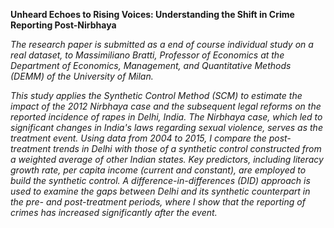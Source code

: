 **Unheard Echoes to Rising Voices: Understanding the Shift in Crime Reporting Post-Nirbhaya**

_The research paper is submitted as a end of course individual study on a real dataset, to Massimiliano Bratti,  Professor of Economics at the Department of Economics, Management, and Quantitative Methods  (DEMM) of the University of Milan._

_This study applies the Synthetic Control Method (SCM) to estimate the impact of the 2012 Nirbhaya case and the subsequent legal reforms on the reported incidence of rapes in Delhi, India. The Nirbhaya case, which led to significant changes in India's laws regarding sexual violence, serves as the treatment event. Using data from 2004 to 2015, I compare the post-treatment trends in Delhi with those of a synthetic control constructed from a weighted average of other Indian states. Key predictors, including literacy growth rate, per capita income (current and constant), are employed to build the synthetic control. A difference-in-differences (DID) approach is used to examine the gaps between Delhi and its synthetic counterpart in the pre- and post-treatment periods, where I show that the reporting of crimes has increased significantly after the event._
